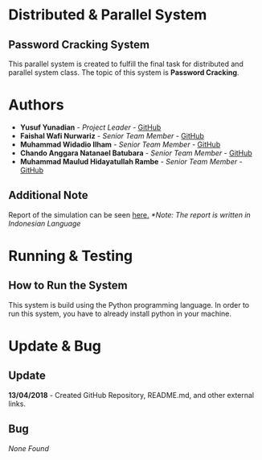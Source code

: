 # Distributed & Parallel System
## Password Cracking System

This parallel system is created to fulfill the final task for distributed and parallel system class. The topic of this system is __Password Cracking__.

# Authors
* __Yusuf Yunadian__ - _Project Leader_ - [GitHub](https://github.com/chandonatanael)
* __Faishal Wafi Nurwariz__ - _Senior Team Member_ - [GitHub](https://github.com/faishalwafi)
* __Muhammad Widadio Ilham__ - _Senior Team Member_ - [GitHub](https://github.com/dioilham)
* __Chando Anggara Natanael Batubara__ - _Senior Team Member_ - [GitHub](https://github.com/chandonatanael)
* __Muhammad Maulud Hidayatullah Rambe__ - _Senior Team Member_ - [GitHub](https://github.com/mmauludhr)

## Additional Note
Report of the simulation can be seen [here.](https://drive.google.com/open?id=1jaI6eooyWWIcKGAMSVnSrkc9LcWbBamf3Py4pmhyuiE) _*Note: The report is written in Indonesian Language_

# Running & Testing
## How to Run the System
This system is build using the Python programming language. In order to run this system, you have to already install python in your machine.

# Update & Bug
## Update
__13/04/2018__ - Created GitHub Repository, README.md, and other external links.

## Bug
*None Found*
